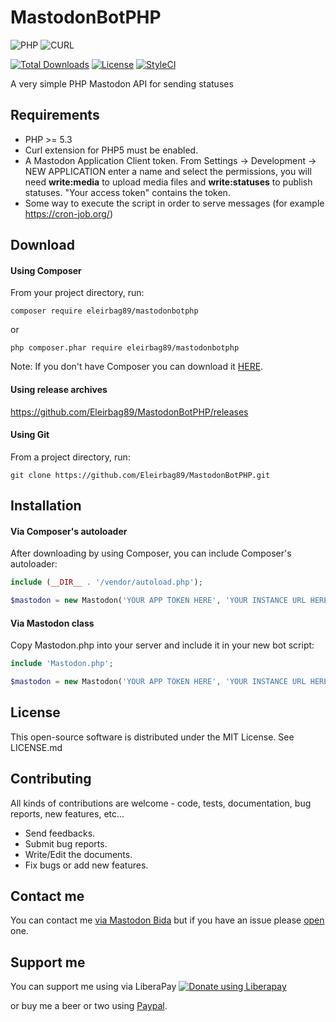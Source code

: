 # MastodonBotPHP
![PHP](https://img.shields.io/badge/php-%3E%3D5.3-8892bf.svg)
![CURL](https://img.shields.io/badge/cURL-required-green.svg)

[![Total Downloads](https://poser.pugx.org/eleirbag89/mastodonbotphp/downloads)](https://packagist.org/packages/eleirbag89/mastodonbotphp)
[![License](https://poser.pugx.org/eleirbag89/mastodonbotphp/license)](https://packagist.org/packages/eleirbag89/mastodonbotphp)
[![StyleCI](https://styleci.io/repos/254720352/shield?branch=master)](https://styleci.io/repos/254720352)

A very simple PHP Mastodon API for sending statuses

Requirements
---------

* PHP >= 5.3
* Curl extension for PHP5 must be enabled.
* A Mastodon Application Client token. From Settings -> Development -> NEW APPLICATION enter a name and select the permissions, you will need **write:media**
to upload media files and **write:statuses** to publish statuses. "Your access token" contains the token.
* Some way to execute the script in order to serve messages (for example https://cron-job.org/)

Download
---------

#### Using Composer

From your project directory, run:
```
composer require eleirbag89/mastodonbotphp
```
or
```
php composer.phar require eleirbag89/mastodonbotphp
```
Note: If you don't have Composer you can download it [HERE](https://getcomposer.org/download/).

#### Using release archives

https://github.com/Eleirbag89/MastodonBotPHP/releases

#### Using Git

From a project directory, run:
```
git clone https://github.com/Eleirbag89/MastodonBotPHP.git
```

Installation
---------

#### Via Composer's autoloader

After downloading by using Composer, you can include Composer's autoloader:
```php
include (__DIR__ . '/vendor/autoload.php');

$mastodon = new Mastodon('YOUR APP TOKEN HERE', 'YOUR INSTANCE URL HERE');
```

#### Via Mastodon class

Copy Mastodon.php into your server and include it in your new bot script:
```php
include 'Mastodon.php';

$mastodon = new Mastodon('YOUR APP TOKEN HERE', 'YOUR INSTANCE URL HERE');
```

License
------------

This open-source software is distributed under the MIT License. See LICENSE.md

Contributing
------------

All kinds of contributions are welcome - code, tests, documentation, bug reports, new features, etc...

* Send feedbacks.
* Submit bug reports.
* Write/Edit the documents.
* Fix bugs or add new features.

Contact me
------------

You can contact me [via Mastodon Bida](https://mastodon.bida.im/@eleirbag) but if you have an issue please [open](https://github.com/Eleirbag89/MastodonBotPHP/issues) one.

Support me
------------

You can support me using via LiberaPay [![Donate using Liberapay](https://liberapay.com/assets/widgets/donate.svg)](https://liberapay.com/eleirbag89/donate)

or buy me a beer or two using [Paypal](https://paypal.me/eleirbag89). 
